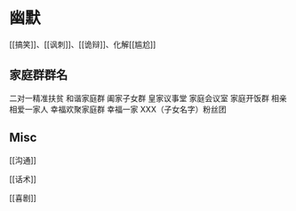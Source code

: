 # 幽默




[[搞笑]]、[[讽刺]]、[[诡辩]]、化解[[尴尬]]


## 家庭群群名

二对一精准扶贫
和谐家庭群
阖家子女群
皇家议事堂
家庭会议室
家庭开饭群
相亲相爱一家人
幸福欢聚家庭群
幸福一家
XXX（子女名字）粉丝团



## Misc

[[沟通]]

[[话术]]

[[喜剧]]


